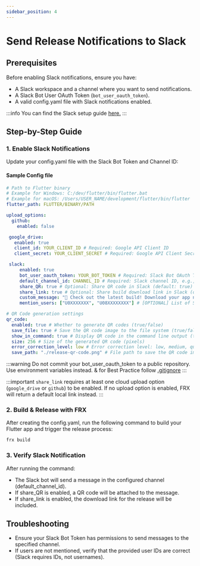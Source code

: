 ```yaml
---
sidebar_position: 4
---
```


# Send Release Notifications to Slack

## Prerequisites

Before enabling Slack notifications, ensure you have:

- A Slack workspace and a channel where you want to send notifications.
- A Slack Bot User OAuth Token (`bot_user_oauth_token`).
- A valid config.yaml file with Slack notifications enabled.

:::info
You can find the Slack setup guide [here.](/docs/slack-setup)
:::

## Step-by-Step Guide

### 1. Enable Slack Notifications

Update your config.yaml file with the Slack Bot Token and Channel ID:

#### Sample Config file

```yaml
# Path to Flutter binary
# Example for Windows: C:/dev/flutter/bin/flutter.bat
# Example for macOS: /Users/USER_NAME/development/flutter/bin/flutter
flutter_path: FLUTTER/BINARY/PATH

upload_options:
  github:
    enabled: false

 google_drive:
   enabled: true
   client_id: YOUR_CLIENT_ID # Required: Google API Client ID
   client_secret: YOUR_CLIENT_SECRET # Required: Google API Client Secret

 slack:
     enabled: true
     bot_user_oauth_token: YOUR_BOT_TOKEN # Required: Slack Bot OAuth Token, e.g., xoxb-XXXXXXXXX-XXXXXXXXX-XXXXXXXXXXXXX
     default_channel_id: CHANNEL_ID # Required: Slack channel ID, e.g., CXXXXXXXXX
     share_QR: true # Optional: Share QR code in Slack (default: true)
     share_link: true # Optional: Share build download link in Slack (default: true)
     custom_message: "🚀 Check out the latest build! Download your app now!" # [OPTIONAL] Custom message to accompany the link
     mention_users: ["U0XXXXXXX", "U08XXXXXXXX"] # [OPTIONAL] List of Slack user/member IDs to mention. Note: not username or display name.

# QR Code generation settings
qr_code:
  enabled: true # Whether to generate QR codes (true/false)
  save_file: true # Save the QR code image to the file system (true/false)
  show_in_command: true # Display QR code in the command line output (true/false)
  size: 256 # Size of the generated QR code (pixels)
  error_correction_level: low # Error correction level: low, medium, quartile, high
  save_path: "./release-qr-code.png" # File path to save the QR code image
```

:::warning
Do not commit your bot_user_oauth_token to a public repository. Use environment variables instead.
& for Best Practice follow [.gitignore](/docs/gitignore)
:::

:::important
`share_link` requires at least one cloud upload option (`google_drive` or `github`) to be enabled.
If no upload option is enabled, FRX will return a default local link instead.
:::

### 2. Build & Release with FRX

After creating the config.yaml, run the following command to build your Flutter app and trigger the release process:

```bash
frx build
```

### 3. Verify Slack Notification

After running the command:

- The Slack bot will send a message in the configured channel (default_channel_id).
- If share_QR is enabled, a QR code will be attached to the message.
- If share_link is enabled, the download link for the release will be included.

## Troubleshooting

- Ensure your Slack Bot Token has permissions to send messages to the specified channel.
- If users are not mentioned, verify that the provided user IDs are correct (Slack requires IDs, not usernames).
